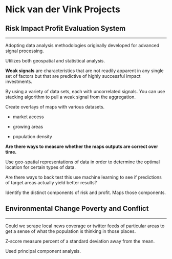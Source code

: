 # Nick van der Vink Projects

## Risk Impact Profit Evaluation System

---

Adopting data analysis methodologies originally developed for advanced signal processing.

Utilizes both geospatial and statistical analysis.

**Weak signals** are characteristics that are not readily apparent in any single set of factors but that are predictive of highly successful impact investments.

By using a variety of data sets, each with uncorrelated signals. You can use stacking algorithm to pull a weak signal from the aggregation.

Create overlays of maps with various datasets.

* market access

* growing areas

* population density

**Are there ways to measure whether the maps outputs are correct over time.**

Use geo-spatial representations of data in order to determine the optimal location for certain types of data.

Are there ways to back test this use machine learning to see if predictions of target areas actually yield better results?

Identify the distinct components of risk and profit. Maps those components.

## Environmental Change Poverty and Conflict

---

Could we scrape local news coverage or twitter feeds of particular areas to get a sense of what the population is thinking in those places.

Z-score measure percent of a standard deviation away from the mean.

Used principal component analysis.


